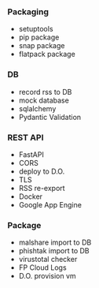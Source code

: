 ### Packaging

-   setuptools
-   pip package
-   snap package
-   flatpack package

### DB

-   record rss to DB
-   mock database
-   sqlalchemy
-   Pydantic Validation

### REST API

-   FastAPI
-   CORS
-   deploy to D.O.
-   TLS
-   RSS re-export
-   Docker
-   Google App Engine

### Package

-   malshare import to DB
-   phishtak import to DB
-   virustotal checker
-   FP Cloud Logs
-   D.O. provision vm
